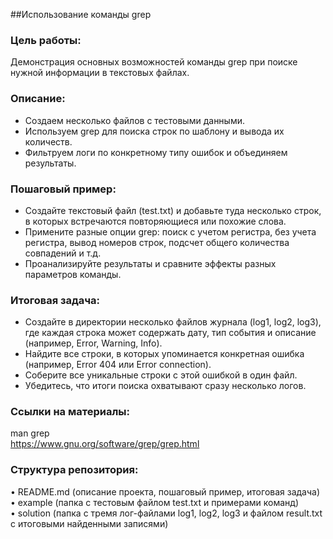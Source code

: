 ##Использование команды grep

### Цель работы:  
Демонстрация основных возможностей команды grep при поиске нужной информации в текстовых файлах.

### Описание:
* Создаем несколько файлов с тестовыми данными.  
* Используем grep для поиска строк по шаблону и вывода их количеств.  
* Фильтруем логи по конкретному типу ошибок и объединяем результаты.  
### Пошаговый пример:
* Создайте текстовый файл (test.txt) и добавьте туда несколько строк, в которых встречаются повторяющиеся или похожие слова.
* Примените разные опции grep: поиск с учетом регистра, без учета регистра, вывод номеров строк, подсчет общего количества совпадений и т.д.
* Проанализируйте результаты и сравните эффекты разных параметров команды.

### Итоговая задача:
- Создайте в директории несколько файлов журнала (log1, log2, log3), где каждая строка может содержать дату, тип события и описание (например, Error, Warning, Info).
- Найдите все строки, в которых упоминается конкретная ошибка (например, Error 404 или Error connection). 
- Соберите все уникальные строки с этой ошибкой в один файл.
- Убедитесь, что итоги поиска охватывают сразу несколько логов.

### Ссылки на материалы:
man grep  
https://www.gnu.org/software/grep/grep.html

### Структура репозитория:
• README.md (описание проекта, пошаговый пример, итоговая задача)   
• example (папка с тестовым файлом test.txt и примерами команд)  
• solution (папка с тремя лог-файлами log1, log2, log3 и файлом result.txt с итоговыми найденными записями)  

